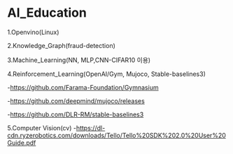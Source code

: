 # AI_Education
1.Openvino(Linux)

2.Knowledge_Graph(fraud-detection)

3.Machine_Learning(NN, MLP,CNN-CIFAR10 이용)

4.Reinforcement_Learning(OpenAI/Gym, Mujoco, Stable-baselines3)

-https://github.com/Farama-Foundation/Gymnasium

-https://github.com/deepmind/mujoco/releases

-https://github.com/DLR-RM/stable-baselines3

5.Computer Vision(cv)
-https://dl-cdn.ryzerobotics.com/downloads/Tello/Tello%20SDK%202.0%20User%20Guide.pdf
